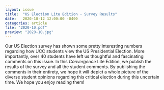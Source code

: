 ```yaml
---
layout: issue
title:  "US Election Lite Edition - Survey Results"
date:   2020-10-12 12:00:00 -0400
categories: article
file: "2020-10.pdf"
preview: "2020-10.jpg"
---
```


Our US Election survey has shown some pretty interesting numbers regarding how UCC students view the US Presidential Election. More importantly, over 40 students have left us thoughtful and fascinating comments on this issue. In this *Convergence* Lite Edition, we publish the results of the survey and all the student comments. By publishing the comments in their entirety, we hope it will depict a whole picture of the diverse student opinions regarding this critical election during this uncertain time. We hope you enjoy reading them!
